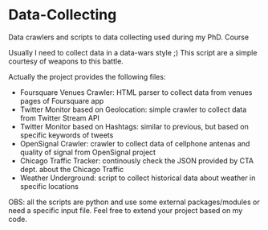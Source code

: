 # Data-Collecting
Data crawlers and scripts to data collecting used during my PhD. Course

Usually I need to collect data in a data-wars style ;)
This script are a simple courtesy of weapons to this battle.

Actually the project provides the following files:
  - Foursquare Venues Crawler: HTML parser to collect data from venues pages of Foursquare app
  - Twitter Monitor based on Geolocation: simple crawler to collect data from Twitter Stream API
  - Twitter Monitor based on Hashtags: similar to previous, but based on specific keywords of tweets
  - OpenSignal Crawler: crawler to collect data of cellphone antenas and quality of signal from OpenSignal project
  - Chicago Traffic Tracker: continously check the JSON provided by CTA dept. about the Chicago Traffic
  - Weather Underground: script to collect historical data about weather in specific locations

OBS: all the scripts are python and use some external packages/modules or need a specific input file. 
Feel free to extend your project based on my code.
